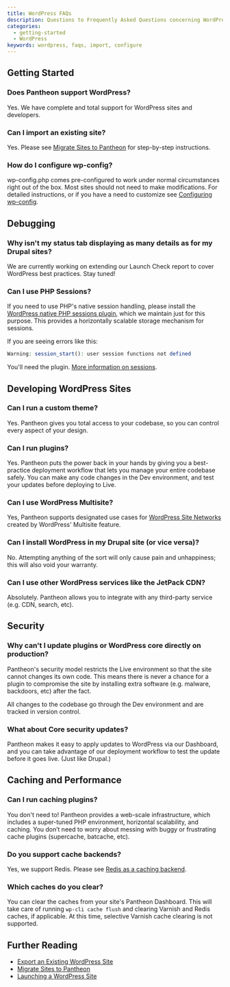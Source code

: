 ```yaml
---
title: WordPress FAQs
description: Questions to Frequently Asked Questions concerning WordPress on the Pantheon Website Management Platform.
categories:
  - getting-started
  - WordPress
keywords: wordpress, faqs, import, configure
---
```

## Getting Started

### Does Pantheon support WordPress?

Yes. We have complete and total support for WordPress sites and developers.

### Can I import an existing site?

Yes. Please see [Migrate Sites to Pantheon](/docs/migrate) for step-by-step instructions.

### How do I configure wp-config?

wp-config.php comes pre-configured to work under normal circumstances right out of the box. Most sites should not need to make modifications. For detailed instructions, or if you have a need to customize see [Configuring wp-config](/docs/wp-config-php).

## Debugging

### Why isn't my status tab displaying as many details as for my Drupal sites?

We are currently working on extending our Launch Check report to cover WordPress best practices. Stay tuned!

### Can I use PHP Sessions?

If you need to use PHP's native session handling, please install the [WordPress native PHP sessions plugin](https://wordpress.org/plugins/wp-native-php-sessions/), which we maintain just for this purpose. This provides a horizontally scalable storage mechanism for sessions.

If you are seeing errors like this:

```php
Warning: session_start(): user session functions not defined
```

You'll need the plugin. [More information on sessions](/docs/wordpress-sessions/).

## Developing WordPress Sites

### Can I run a custom theme?

Yes. Pantheon gives you total access to your codebase, so you can control every aspect of your design.

### Can I run plugins?

Yes. Pantheon puts the power back in your hands by giving you a best-practice deployment workflow that lets you manage your entire codebase safely. You can make any code changes in the Dev environment, and test your updates before deploying to Live.

### Can I use WordPress Multisite?

Yes, Pantheon supports designated use cases for [WordPress Site Networks](/docs/wordpress-site-networks) created by WordPress' Multisite feature.

### Can I install WordPress in my Drupal site (or vice versa)?

No. Attempting anything of the sort will only cause pain and unhappiness; this will also void your warranty.

### Can I use other WordPress services like the JetPack CDN?

Absolutely. Pantheon allows you to integrate with any third-party service (e.g. CDN, search, etc).

## Security

### Why can't I update plugins or WordPress core directly on production?

Pantheon's security model restricts the Live environment so that the site cannot changes its own code. This means there is never a chance for a plugin to compromise the site by installing extra software (e.g. malware, backdoors, etc) after the fact.

All changes to the codebase go through the Dev environment and are tracked in version control.

### What about Core security updates?

Pantheon makes it easy to apply updates to WordPress via our Dashboard, and you can take advantage of our deployment workflow to test the update before it goes live. (Just like Drupal.)

## Caching and Performance

### Can I run caching plugins?

You don't need to! Pantheon provides a web-scale infrastructure, which includes a super-tuned PHP environment, horizontal scalability, and caching. You don’t need to worry about messing with buggy or frustrating cache plugins (supercache, batcache, etc).

### Do you support cache backends?

Yes, we support Redis. Please see [Redis as a caching backend](/docs/redis).

### Which caches do you clear?

You can clear the caches from your site's Pantheon Dashboard. This will take care of running `wp-cli cache flush` and clearing Varnish and Redis caches, if applicable. At this time, selective Varnish cache clearing is not supported.


## Further Reading

- [Export an Existing WordPress Site](/docs/wordpress-export)
- [Migrate Sites to Pantheon](/docs/migrate)
- [Launching a WordPress Site](/docs/launch-wordpress/)
